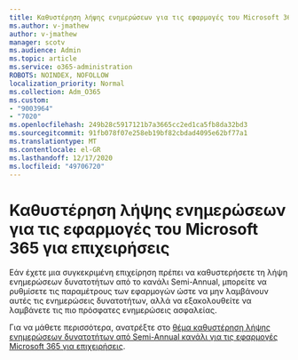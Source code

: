 ```yaml
---
title: Καθυστέρηση λήψης ενημερώσεων για τις εφαρμογές του Microsoft 365 για επιχειρήσεις
ms.author: v-jmathew
author: v-jmathew
manager: scotv
ms.audience: Admin
ms.topic: article
ms.service: o365-administration
ROBOTS: NOINDEX, NOFOLLOW
localization_priority: Normal
ms.collection: Adm_O365
ms.custom:
- "9003964"
- "7020"
ms.openlocfilehash: 249b28c5917121b7a3665cc2ed1ca5fb8da32bd3
ms.sourcegitcommit: 91fb078f07e258eb19bf82cbdad4095e62bf77a1
ms.translationtype: MT
ms.contentlocale: el-GR
ms.lasthandoff: 12/17/2020
ms.locfileid: "49706720"
---
```

# <a name="delay-receiving-updates-to-microsoft-365-apps-for-enterprise"></a>Καθυστέρηση λήψης ενημερώσεων για τις εφαρμογές του Microsoft 365 για επιχειρήσεις

Εάν έχετε μια συγκεκριμένη επιχείρηση πρέπει να καθυστερήσετε τη λήψη ενημερώσεων δυνατοτήτων από το κανάλι Semi-Annual, μπορείτε να ρυθμίσετε τις παραμέτρους των εφαρμογών ώστε να μην λαμβάνουν αυτές τις ενημερώσεις δυνατοτήτων, αλλά να εξακολουθείτε να λαμβάνετε τις πιο πρόσφατες ενημερώσεις ασφαλείας.

Για να μάθετε περισσότερα, ανατρέξτε στο [θέμα καθυστέρηση λήψης ενημερώσεων δυνατοτήτων από Semi-Annual κανάλι για τις εφαρμογές Microsoft 365 για επιχειρήσεις](https://go.microsoft.com/fwlink/?linkid=2109533).
